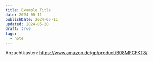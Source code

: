 ```yaml
---
title: Example Title
date: 2024-05-11
publishDate: 2024-05-11
updated: 2024-05-20
draft: true
tags:
  - note
---
```

 
Anzuchtkasten: https://www.amazon.de/gp/product/B08MFCFKT8/

